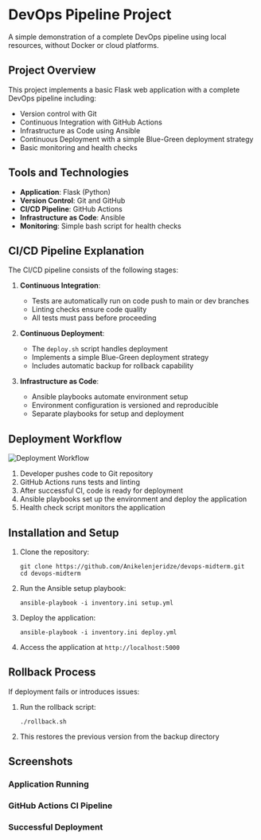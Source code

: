 # DevOps Pipeline Project

A simple demonstration of a complete DevOps pipeline using local resources, without Docker or cloud platforms.

## Project Overview

This project implements a basic Flask web application with a complete DevOps pipeline including:

- Version control with Git
- Continuous Integration with GitHub Actions
- Infrastructure as Code using Ansible
- Continuous Deployment with a simple Blue-Green deployment strategy
- Basic monitoring and health checks

## Tools and Technologies

- **Application**: Flask (Python)
- **Version Control**: Git and GitHub
- **CI/CD Pipeline**: GitHub Actions
- **Infrastructure as Code**: Ansible
- **Monitoring**: Simple bash script for health checks

## CI/CD Pipeline Explanation

The CI/CD pipeline consists of the following stages:

1. **Continuous Integration**:

   - Tests are automatically run on code push to main or dev branches
   - Linting checks ensure code quality
   - All tests must pass before proceeding

2. **Continuous Deployment**:

   - The `deploy.sh` script handles deployment
   - Implements a simple Blue-Green deployment strategy
   - Includes automatic backup for rollback capability

3. **Infrastructure as Code**:
   - Ansible playbooks automate environment setup
   - Environment configuration is versioned and reproducible
   - Separate playbooks for setup and deployment

## Deployment Workflow

![Deployment Workflow](workflow_diagram.jpg)

1. Developer pushes code to Git repository
2. GitHub Actions runs tests and linting
3. After successful CI, code is ready for deployment
4. Ansible playbooks set up the environment and deploy the application
5. Health check script monitors the application

## Installation and Setup

1. Clone the repository:

   ```
   git clone https://github.com/Anikelenjeridze/devops-midterm.git
   cd devops-midterm
   ```

2. Run the Ansible setup playbook:

   ```
   ansible-playbook -i inventory.ini setup.yml
   ```

3. Deploy the application:

   ```
   ansible-playbook -i inventory.ini deploy.yml
   ```

4. Access the application at `http://localhost:5000`

## Rollback Process

If deployment fails or introduces issues:

1. Run the rollback script:

   ```
   ./rollback.sh
   ```

2. This restores the previous version from the backup directory

## Screenshots

### Application Running

### GitHub Actions CI Pipeline

### Successful Deployment
